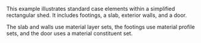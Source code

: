 ﻿This example illustrates standard case elements within a simplified rectangular shed. It includes footings, a slab, exterior walls, and a door.

The slab and walls use material layer sets, the footings use material profile sets, and the door uses a material constituent set.